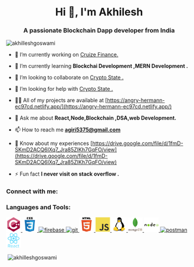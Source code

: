 <h1 align="center">Hi 👋, I'm Akhilesh</h1>
<h3 align="center">A passionate Blockchain Dapp developer from India</h3>

<p align="left"> <img src="https://komarev.com/ghpvc/?username=akhilleshgoswami&label=Profile%20views&color=0e75b6&style=flat" alt="akhilleshgoswami" /> </p>

- 🔭 I’m currently working on [Cruize Finance.](https://github.com/CruizeFinance/watch_dog)

- 🌱 I’m currently learning **Blockchai Development ,MERN Development .**

- 👯 I’m looking to collaborate on [Crypto State .](https://github.com/Akhilleshgoswami/Hackcbs_Nullpointer)

- 🤝 I’m looking for help with [Crypto State .](https://github.com/Akhilleshgoswami/Hackcbs_Nullpointer)

- 👨‍💻 All of my projects are available at [https://angry-hermann-ec97cd.netlify.app/](https://angry-hermann-ec97cd.netlify.app/)

- 💬 Ask me about **React,Node,Blockchain ,DSA,web Development.**

- 📫 How to reach me **agiri5375@gmail.com**

- 📄 Know about my experiences [https://drive.google.com/file/d/1fmD-SKmD2ACQ6IXq7_Jra85ZIKh7GqFO/view](https://drive.google.com/file/d/1fmD-SKmD2ACQ6IXq7_Jra85ZIKh7GqFO/view)

- ⚡ Fun fact **I never visit on stack overflow .**

<h3 align="left">Connect with me:</h3>


<h3 align="left">Languages and Tools:</h3>
<p align="left"> <a href="https://www.w3schools.com/cpp/" target="_blank" rel="noreferrer"> <img src="https://raw.githubusercontent.com/devicons/devicon/master/icons/cplusplus/cplusplus-original.svg" alt="cplusplus" width="40" height="40"/> </a> <a href="https://www.w3schools.com/css/" target="_blank" rel="noreferrer"> <img src="https://raw.githubusercontent.com/devicons/devicon/master/icons/css3/css3-original-wordmark.svg" alt="css3" width="40" height="40"/> </a> <a href="https://firebase.google.com/" target="_blank" rel="noreferrer"> <img src="https://www.vectorlogo.zone/logos/firebase/firebase-icon.svg" alt="firebase" width="40" height="40"/> </a> <a href="https://git-scm.com/" target="_blank" rel="noreferrer"> <img src="https://www.vectorlogo.zone/logos/git-scm/git-scm-icon.svg" alt="git" width="40" height="40"/> </a> <a href="https://www.w3.org/html/" target="_blank" rel="noreferrer"> <img src="https://raw.githubusercontent.com/devicons/devicon/master/icons/html5/html5-original-wordmark.svg" alt="html5" width="40" height="40"/> </a> <a href="https://developer.mozilla.org/en-US/docs/Web/JavaScript" target="_blank" rel="noreferrer"> <img src="https://raw.githubusercontent.com/devicons/devicon/master/icons/javascript/javascript-original.svg" alt="javascript" width="40" height="40"/> </a> <a href="https://www.linux.org/" target="_blank" rel="noreferrer"> <img src="https://raw.githubusercontent.com/devicons/devicon/master/icons/linux/linux-original.svg" alt="linux" width="40" height="40"/> </a> <a href="https://www.mongodb.com/" target="_blank" rel="noreferrer"> <img src="https://raw.githubusercontent.com/devicons/devicon/master/icons/mongodb/mongodb-original-wordmark.svg" alt="mongodb" width="40" height="40"/> </a> <a href="https://nodejs.org" target="_blank" rel="noreferrer"> <img src="https://raw.githubusercontent.com/devicons/devicon/master/icons/nodejs/nodejs-original-wordmark.svg" alt="nodejs" width="40" height="40"/> </a> <a href="https://postman.com" target="_blank" rel="noreferrer"> <img src="https://www.vectorlogo.zone/logos/getpostman/getpostman-icon.svg" alt="postman" width="40" height="40"/> </a> <a href="https://reactjs.org/" target="_blank" rel="noreferrer"> <img src="https://raw.githubusercontent.com/devicons/devicon/master/icons/react/react-original-wordmark.svg" alt="react" width="40" height="40"/> </a> </p>
<p align="left">
</p>



<p>&nbsp;<img align="center" src="https://github-readme-stats.vercel.app/api?username=akhilleshgoswami&show_icons=true&locale=en" alt="akhilleshgoswami" /></p>
